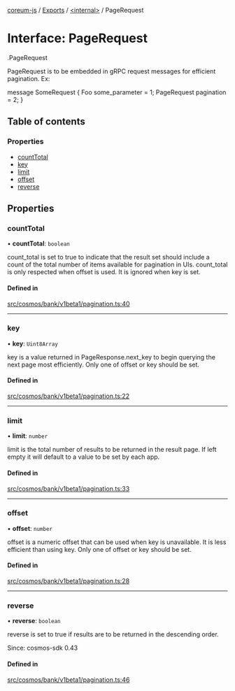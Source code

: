 [coreum-js](../README.md) / [Exports](../modules.md) / [<internal\>](../modules/internal_.md) / PageRequest

# Interface: PageRequest

[<internal>](../modules/internal_.md).PageRequest

PageRequest is to be embedded in gRPC request messages for efficient
pagination. Ex:

 message SomeRequest {
         Foo some_parameter = 1;
         PageRequest pagination = 2;
 }

## Table of contents

### Properties

- [countTotal](internal_.PageRequest.md#counttotal)
- [key](internal_.PageRequest.md#key)
- [limit](internal_.PageRequest.md#limit)
- [offset](internal_.PageRequest.md#offset)
- [reverse](internal_.PageRequest.md#reverse)

## Properties

### countTotal

• **countTotal**: `boolean`

count_total is set to true  to indicate that the result set should include
a count of the total number of items available for pagination in UIs.
count_total is only respected when offset is used. It is ignored when key
is set.

#### Defined in

[src/cosmos/bank/v1beta1/pagination.ts:40](https://github.com/CooperFoundation/coreum-js/blob/d106c53/src/cosmos/bank/v1beta1/pagination.ts#L40)

___

### key

• **key**: `Uint8Array`

key is a value returned in PageResponse.next_key to begin
querying the next page most efficiently. Only one of offset or key
should be set.

#### Defined in

[src/cosmos/bank/v1beta1/pagination.ts:22](https://github.com/CooperFoundation/coreum-js/blob/d106c53/src/cosmos/bank/v1beta1/pagination.ts#L22)

___

### limit

• **limit**: `number`

limit is the total number of results to be returned in the result page.
If left empty it will default to a value to be set by each app.

#### Defined in

[src/cosmos/bank/v1beta1/pagination.ts:33](https://github.com/CooperFoundation/coreum-js/blob/d106c53/src/cosmos/bank/v1beta1/pagination.ts#L33)

___

### offset

• **offset**: `number`

offset is a numeric offset that can be used when key is unavailable.
It is less efficient than using key. Only one of offset or key should
be set.

#### Defined in

[src/cosmos/bank/v1beta1/pagination.ts:28](https://github.com/CooperFoundation/coreum-js/blob/d106c53/src/cosmos/bank/v1beta1/pagination.ts#L28)

___

### reverse

• **reverse**: `boolean`

reverse is set to true if results are to be returned in the descending order.

Since: cosmos-sdk 0.43

#### Defined in

[src/cosmos/bank/v1beta1/pagination.ts:46](https://github.com/CooperFoundation/coreum-js/blob/d106c53/src/cosmos/bank/v1beta1/pagination.ts#L46)
